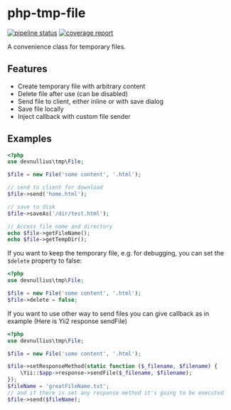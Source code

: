 php-tmp-file
===========

[![pipeline status](https://gitlab.com/aram.ds/php-tmp-file/badges/master/pipeline.svg)](https://gitlab.com/aram.ds/php-tmp-file/commits/master)
[![coverage report](https://gitlab.com/aram.ds/php-tmp-file/badges/master/coverage.svg)](https://gitlab.com/aram.ds/php-tmp-file/commits/master)


A convenience class for temporary files.

## Features

 * Create temporary file with arbitrary content
 * Delete file after use (can be disabled)
 * Send file to client, either inline or with save dialog
 * Save file locally
 * Inject callback with custom file sender

## Examples

```php
<?php
use devnullius\tmp\File;

$file = new File('some content', '.html');

// send to client for download
$file->send('home.html');

// save to disk
$file->saveAs('/dir/test.html');

// Access file name and directory
echo $file->getFileName();
echo $file->getTempDir();
```

If you want to keep the temporary file, e.g. for debugging, you can set the `$delete` property to false:

```php
<?php
use devnullius\tmp\File;

$file = new File('some content', '.html');
$file->delete = false;
```
If you want to use other way to send files you can give callback as in example (Here is Yii2 response sendFile)

```php
<?php
use devnullius\tmp\File;

$file = new File('some content', '.html');

$file->setResponseMethod(static function ($_filename, $filename) {
    \Yii::$app->response->sendFile($_filename, $filename);
});
$fileName = 'greatFileName.txt';
// and if there is set any response method it's going to be executed
$file->send($fileName);
```



